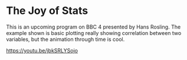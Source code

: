 # The Joy of Stats

This is an upcoming program on BBC 4 presented by Hans Rosling. The example shown is basic plotting really showing correlation between two variables, but the animation through time is cool.

https://youtu.be/jbkSRLYSojo